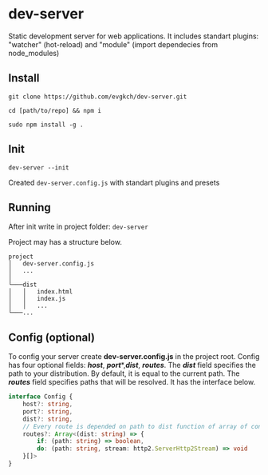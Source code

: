 # dev-server
Static development server for web applications.
It includes standart plugins: "watcher" (hot-reload) and "module" (import dependecies from node_modules)

## Install

`git clone https://github.com/evgkch/dev-server.git`

`cd [path/to/repo] && npm i`

`sudo npm install -g .`

## Init

`dev-server --init`

Created `dev-server.config.js` with standart plugins and presets

## Running
After init write in project folder: `dev-server`

Project may has a structure below.
```
project
│   dev-server.config.js
│   ...
│
└───dist
│   │   index.html
│   │   index.js
│   │   ...
└───...
```

## Config (optional)
To config your server create **dev-server.config.js** in the project root. Config has four optional fields: ***host***, ***port****,***dist***, ***routes***.
The ***dist*** field specifies the path to your distribution. By default, it is equal to the current path.
The ***routes*** field specifies paths that will be resolved. It has the interface below.

```typescript
interface Config {
    host?: string,
    port?: string,
    dist?: string,
    // Every route is depended on path to dist function of array of conditions and actions
    routes?: Array<(dist: string) => {
        if: (path: string) => boolean,
        do: (path: string, stream: http2.ServerHttp2Stream) => void
    }[]>
}
```